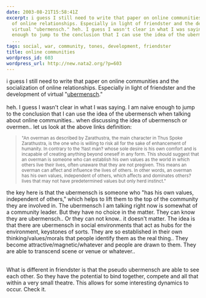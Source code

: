 ```yaml
---
date: 2003-08-21T15:58:41Z
excerpt: i guess I still need to write that paper on online communities and the socialization
  of online relationships. Especially in light of friendster and the development of
  virtual "ubermensch." heh. I guess I wasn't clear in what I was saying. I am naive
  enough to jump to the conclusion that I can use the idea of the ubermensch when
  ...
tags: social, war, community, tones, development, friendster
title: online communities
wordpress_id: 603
wordpress_url: http://new.nata2.org/?p=603
---
```


i guess I still need to write that paper on online communities and the socialization of online relationships. Especially in light of friendster and the development of virtual "<a href="http://www.stanford.edu/~pj97/Nietzsche.htm">ubermensch</a>." <br/><br/>heh. I guess I wasn't clear in what I was saying. I am naive enough to jump to the conclusion that I can use the idea of the ubermensch when talking about online communities..  when discussing the idea of ubermensch or overmen.. let us look at the above links definition: <blockquote><small>
"An overman as described by Zarathustra, the main character in Thus Spoke Zarathustra, is the one who is willing to risk all for the sake of enhancement of humanity. In contrary to the ?last man? whose sole desire is his own comfort and is incapable of creating anything beyond oneself in any form. This should suggest that an overman is someone who can establish his own values as the world in which others live their lives, often unaware that they are not pregiven.  This means an overman can affect and influence the lives of others. In other words, an overman has his own values, independent of others, which affects and dominates others? lives that may not have predetermined values but only herd instinct." </small></blockquote> the key here is that the ubermensch is someone who "has his own values, independent of others," which helps to lift them to the top of the community they are involved in. The ubermensch I am talking right now is somewhat of a community leader. But they have no choice in the matter. They can know they are ubermensch.. Or they can not know.. it doesn't matter.  The idea is that there are ubermensch in social environments that act as hubs for the environment, keystones of sorts.  They are so established in their own thinking/values/morals that people identify them as the real thing.. They become attractive/magnetic/whatever and people are drawn to them. They are able to transcend scene or venue or whatever.. <br/><br/>

What is different in friendster is that the pseudo ubermensch are able to see each other. So they have the potential to bind together, compete and all that within a very small theatre. This allows for some interesting dynamics to occur. Check it.
